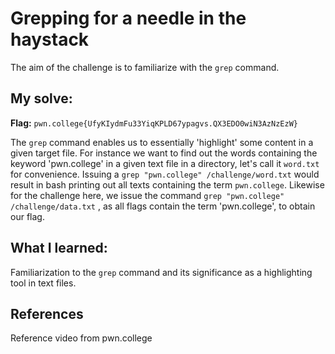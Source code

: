 # Grepping for a needle in the haystack
The aim of the challenge is to familiarize with the `grep` command.

## My solve:
**Flag:** `pwn.college{UfyKIydmFu33YiqKPLD67ypagvs.QX3EDO0wiN3AzNzEzW} `

The `grep` command enables us to essentially 'highlight' some content in a given target file. 
For instance we want to find out the words containing the keyword 'pwn.college' in a given text file in a directory, let's call it `word.txt` for convenience. Issuing a `grep "pwn.college" /challenge/word.txt` would result in bash printing out all texts containing the term `pwn.college`.
Likewise for the challenge here, we issue the command `grep "pwn.college" /challenge/data.txt` , as all flags contain the term 'pwn.college', to obtain our flag.


## What I learned:
Familiarization to the `grep` command and its significance as a highlighting tool in text files.


## References 
Reference video from pwn.college
